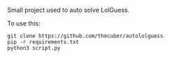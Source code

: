 Small project used to auto solve LolGuess.

To use this:
```
git clone https://github.com/thecuber/autololguess
pip -r requirements.txt
python3 script.py
```